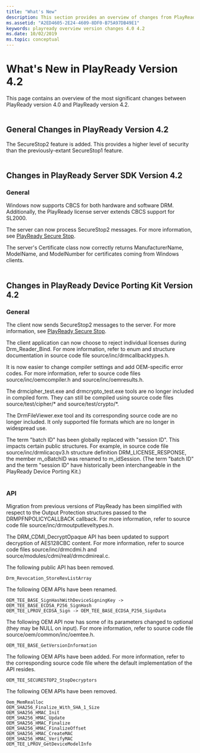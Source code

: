 ```yaml
---
title: "What's New"
description: This section provides an overview of changes from PlayReady version 4.0 to PlayReady version 4.2.
ms.assetid: "A2ED4605-2E24-4609-8DF0-B75A97DB49E1"
keywords: playready overview version changes 4.0 4.2
ms.date: 10/02/2019
ms.topic: conceptual
---
```


# What's New in PlayReady Version 4.2

This page contains an overview of the most significant changes between PlayReady version 4.0 and PlayReady version 4.2.
<br/><br/>

## General Changes in PlayReady Version 4.2

The SecureStop2 feature is added.  This provides a higher level of security than the previously-extant SecureStop1 feature.
<br/><br/>

## Changes in PlayReady Server SDK Version 4.2

### General

Windows now supports CBCS for both hardware and software DRM. Additionally, the PlayReady license server extends CBCS support for SL2000. 

The server can now process SecureStop2 messages. For more information, see [PlayReady Secure Stop](../../Features/secure-stop-pk.md).

The server's Certificate class now correctly returns ManufacturerName, ModelName, and ModelNumber for certificates coming from Windows clients.
<br/><br/>

## Changes in PlayReady Device Porting Kit Version 4.2

### General

The client now sends SecureStop2 messages to the server. For more information, see [PlayReady Secure Stop](../../Features/secure-stop-pk.md).

The client application can now choose to reject individual licenses during Drm_Reader_Bind. For more information, refer to enum and structure documentation in source code file source/inc/drmcallbacktypes.h.

It is now easier to change compiler settings and add OEM-specific error codes. For more information, refer to source code files source/inc/oemcompiler.h and source/inc/oemresults.h.

The drmcipher_test.exe and drmcrypto_test.exe tools are no longer included in compiled form. They can still be compiled using source code files source/test/cipher/\* and source/test/crypto/\*.

The DrmFileViewer.exe tool and its corresponding source code are no longer included. It only supported file formats which are no longer in widespread use.

The term "batch ID" has been globally replaced with "session ID". This impacts certain public structures. For example, in source code file source/inc/drmlicacqv3.h structure definition DRM_LICENSE_RESPONSE, the member m_oBatchID was renamed to m_idSession. (The term "batch ID" and the term "session ID" have historically been interchangeable in the PlayReady Device Porting Kit.)
<br/><br/>

### API

Migration from previous versions of PlayReady has been simplified with respect to the Output Protection structures passed to the DRMPFNPOLICYCALLBACK callback. For more information, refer to source code file source/inc/drmoutputleveltypes.h.

The DRM_CDMI_DecryptOpaque API has been updated to support decryption of AES128CBC content. For more information, refer to source code files source/inc/drmcdmi.h and source/modules/cdmi/real/drmcdmireal.c.

The following public API has been removed.

    Drm_Revocation_StoreRevListArray

The following OEM APIs have been renamed.

    OEM_TEE_BASE_SignHashWithDeviceSigningKey -> OEM_TEE_BASE_ECDSA_P256_SignHash
    OEM_TEE_LPROV_ECDSA_Sign -> OEM_TEE_BASE_ECDSA_P256_SignData

The following OEM API now has some of its parameters changed to optional (they may be NULL on input). For more information, refer to source code file source/oem/common/inc/oemtee.h.

    OEM_TEE_BASE_GetVersionInformation

The following OEM APIs have been added. For more information, refer to the corresponding source code file where the default implementation of the API resides.

    OEM_TEE_SECURESTOP2_StopDecryptors

The following OEM APIs have been removed.

    Oem_MemRealloc
    OEM_SHA256_Finalize_With_SHA_1_Size
    OEM_SHA256_HMAC_Init
    OEM_SHA256_HMAC_Update
    OEM_SHA256_HMAC_Finalize
    OEM_SHA256_HMAC_FinalizeOffset
    OEM_SHA256_HMAC_CreateMAC
    OEM_SHA256_HMAC_VerifyMAC
    OEM_TEE_LPROV_GetDeviceModelInfo



